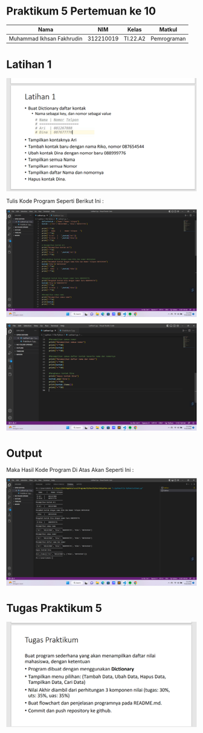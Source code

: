 # Praktikum 5 Pertemuan ke 10

|Nama|NIM|Kelas|Matkul|
|----|---|-----|------|
|Muhammad Ikhsan Fakhrudin|312210019|TI.22.A2|Pemrograman|

# Latihan 1

![gambar](screenshot/ss10.png)

Tulis Kode Program Seperti Berikut Ini :

![gambar 1](screenshot/ss1.png)

![gambar 2](screenshot/ss2.png)

# Output

Maka Hasil Kode Program Di Atas Akan Seperti Ini :

![gambar 3](screenshot/ss3.png)

# Tugas Praktikum 5

![gambar](screenshot/ss11.png)




